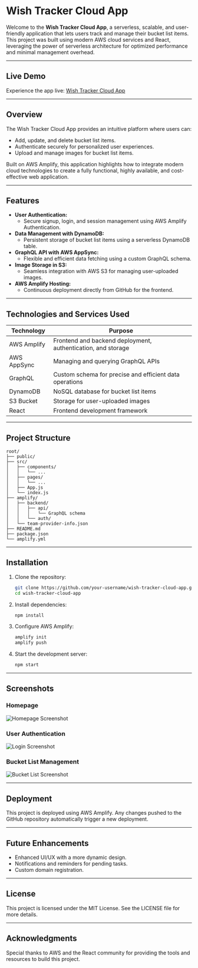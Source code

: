# Wish Tracker Cloud App

Welcome to the **Wish Tracker Cloud App**, a serverless, scalable, and user-friendly application that lets users track and manage their bucket list items. This project was built using modern AWS cloud services and React, leveraging the power of serverless architecture for optimized performance and minimal management overhead.

---

## Live Demo
Experience the app live: [Wish Tracker Cloud App](https://main.dj3yk9sp70762.amplifyapp.com)

---

## Overview
The Wish Tracker Cloud App provides an intuitive platform where users can:
- Add, update, and delete bucket list items.
- Authenticate securely for personalized user experiences.
- Upload and manage images for bucket list items.

Built on AWS Amplify, this application highlights how to integrate modern cloud technologies to create a fully functional, highly available, and cost-effective web application.

---

## Features
- **User Authentication:**
  - Secure signup, login, and session management using AWS Amplify Authentication.
- **Data Management with DynamoDB:**
  - Persistent storage of bucket list items using a serverless DynamoDB table.
- **GraphQL API with AWS AppSync:**
  - Flexible and efficient data fetching using a custom GraphQL schema.
- **Image Storage in S3:**
  - Seamless integration with AWS S3 for managing user-uploaded images.
- **AWS Amplify Hosting:**
  - Continuous deployment directly from GitHub for the frontend.

---

## Technologies and Services Used
| **Technology**       | **Purpose**                                                    |
|----------------------|---------------------------------------------------------------|
| AWS Amplify          | Frontend and backend deployment, authentication, and storage   |
| AWS AppSync          | Managing and querying GraphQL APIs                             |
| GraphQL              | Custom schema for precise and efficient data operations        |
| DynamoDB             | NoSQL database for bucket list items                           |
| S3 Bucket            | Storage for user-uploaded images                               |
| React                | Frontend development framework                                |

---

## Project Structure
```
root/
├── public/
├── src/
│   ├── components/
│   │   └── ...
│   ├── pages/
│   │   └── ...
│   ├── App.js
│   └── index.js
├── amplify/
│   ├── backend/
│   │   ├── api/
│   │   │   └── GraphQL schema
│   │   └── auth/
│   └── team-provider-info.json
├── README.md
├── package.json
└── amplify.yml
```

---

## Installation
1. Clone the repository:
   ```bash
   git clone https://github.com/your-username/wish-tracker-cloud-app.git
   cd wish-tracker-cloud-app
   ```
2. Install dependencies:
   ```bash
   npm install
   ```
3. Configure AWS Amplify:
   ```bash
   amplify init
   amplify push
   ```
4. Start the development server:
   ```bash
   npm start
   ```

---

## Screenshots
### Homepage
![Homepage Screenshot](./screenshots/homepage.png)

### User Authentication
![Login Screenshot](./screenshots/login.png)

### Bucket List Management
![Bucket List Screenshot](./screenshots/bucket-list.png)

---

## Deployment
This project is deployed using AWS Amplify. Any changes pushed to the GitHub repository automatically trigger a new deployment.

---

## Future Enhancements
- Enhanced UI/UX with a more dynamic design.
- Notifications and reminders for pending tasks.
- Custom domain registration.

---

## License
This project is licensed under the MIT License. See the LICENSE file for more details.

---

## Acknowledgments
Special thanks to AWS and the React community for providing the tools and resources to build this project.
